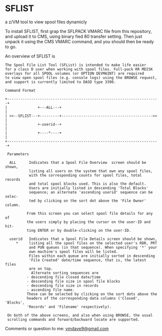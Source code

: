 # SFLIST
a z/VM tool to view spool files dynamicly

To install SFLIST, first grap the SFLPACK VMARC file from this repository, and upload it to CMS, using binary fied 80 transfer setting.
Then just unpack it using the CMS VMARC command, and you should then be ready to go.

An overview of SFLIST is                                                           
                                                                              
    The Spool File List Tool (SFList) is intended to make life easier             
    for a class D user when working with spool files. Full-pack RR MDISK          
    overlays for all SPOOL volumes (or OPTION DEVMAINT) are required              
    to view open spool files (e.g. console logs) using the BROWSE request,        
    and support is currently limited to DASD type 3390.                           
                                                                                  
    Command Format                                                                
                                                                                  
    +----------------------------------------------------------------------+       
    |              +---ALL---+                                             |      
    | >>--SFLIST---+---------+------------------------------------------>< |      
    |              +-userid--+                                             |      
    |              +----*----+                                             |      
    +----------------------------------------------------------------------+      
                                                                              
     Parameters                                                                   
                                                                              
      ALL      Indicates that a Spool File Overview  screen should be shown,        
               listing all users on the system that own any spool files,            
               with the corresponding counts for spool files, total records         
               and total spool blocks used. This is also the default.               
               Users are initially listed in descending 'Total Blocks'              
               sequence; an alternate 'ascending userid' sequence can be selec-     
               ted by clicking on the sort dot above the 'File Owner' column.       
                                                                                  
              From this screen you can select spool file details for any of        
              the users simply by placing the cursor on the user-ID and hit-       
              ting ENTER or by double-clicking on the user-ID.                     
                                                                              
      userid   Indicates that a Spool File Details screen should be shown,          
         *     listing all the spool files on the selected user's RDR, PRT          
               and PUN queues (in that sequence). When specifying '*' your          
               own machine's spool files will be listed.                            
               Files within each queue are initially sorted in descending           
               'File Created' date/time sequence, that is, the latest files         
               are on top.                                                          
                Alternate sorting sequences are                                      
              - descending file closed date/time                                   
              - descending file size in spool file blocks                          
              - descending file size in records                                    
              - ascending file name.                                               
              These can be selected by clicking on the sort dots above the         
              headers of the corresponding data columns ('Closed', 'Blocks',       
              'Records' and 'Filename' respectively).                              
                                                                              
     On both of the above screens, and also when using BROWSE, the usual           
     scrolling commands and forward/backward locate are supported.                 

Comments or question to me:
vmdave9@gmail.com
